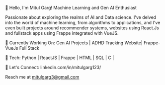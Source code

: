 👋 Hello, I'm Mitul Garg!
Machine Learning and Gen AI Enthusiast 

Passionate about exploring the realms of AI and Data science. I've delved into the world of machine learning, from algorithms to applications, and I've even built projects around recommender systems, websites using React.Js and fullstack apps using Frappe integrated with VueJS.

🔭 Currently Working On:
Gen AI Projects |
ADHD Tracking Website| Frappe-VueJs Full Stack

🌱 Tech:
Python | ReactJS | Frappe | HTML | SQL | C | 

💬 Let's Connect:
linkedin.com/in/mitulgarg123/

Reach me at mitulgarg3@gmail.com
